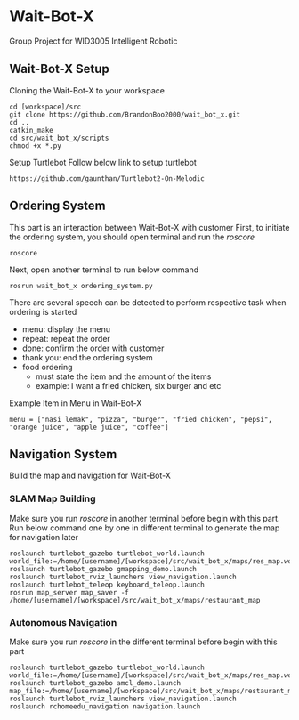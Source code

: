 # Wait-Bot-X
Group Project for WID3005 Intelligent Robotic
## Wait-Bot-X Setup
Cloning the Wait-Bot-X to your workspace
```
cd [workspace]/src
git clone https://github.com/BrandonBoo2000/wait_bot_x.git
cd ..
catkin_make
cd src/wait_bot_x/scripts
chmod +x *.py
```

Setup Turtlebot
Follow below link to setup turtlebot
```
https://github.com/gaunthan/Turtlebot2-On-Melodic
```

## Ordering System
This part is an interaction between Wait-Bot-X with customer
First, to initiate the ordering system, you should open terminal and run the *roscore*
```
roscore
```
Next, open another terminal to run below command
```
rosrun wait_bot_x ordering_system.py
```
There are several speech can be detected to perform respective task when ordering is started
- menu: display the menu
- repeat: repeat the order
- done: confirm the order with customer
- thank you: end the ordering system
- food ordering
  - must state the item and the amount of the items
  - example: I want a fried chicken, six burger and etc

Example Item in Menu in Wait-Bot-X
```
menu = ["nasi lemak", "pizza", "burger", "fried chicken", "pepsi", "orange juice", "apple juice", "coffee"]
```

## Navigation System
Build the map and navigation for Wait-Bot-X

### SLAM Map Building
Make sure you run *roscore* in another terminal before begin with this part.
Run below command one by one in different terminal to generate the map for navigation later
```
roslaunch turtlebot_gazebo turtlebot_world.launch world_file:=/home/[username]/[workspace]/src/wait_bot_x/maps/res_map.world
roslaunch turtlebot_gazebo gmapping_demo.launch
roslaunch turtlebot_rviz_launchers view_navigation.launch
roslaunch turtlebot_teleop keyboard_teleop.launch
rosrun map_server map_saver -f /home/[username]/[workspace]/src/wait_bot_x/maps/restaurant_map
```

### Autonomous Navigation
Make sure you run *roscore* in the different terminal before begin with this part
```
roslaunch turtlebot_gazebo turtlebot_world.launch world_file:=/home/[username]/[workspace]/src/wait_bot_x/maps/res_map.world
roslaunch turtlebot_gazebo amcl_demo.launch map_file:=/home/[username]/[workspace]/src/wait_bot_x/maps/restaurant_map.yaml
roslaunch turtlebot_rviz_launchers view_navigation.launch
roslaunch rchomeedu_navigation navigation.launch
```
